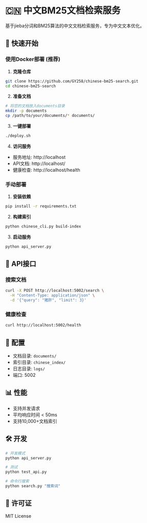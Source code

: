 # 🇨🇳 中文BM25文档检索服务

基于jieba分词和BM25算法的中文文档检索服务，专为中文文本优化。

## 🚀 快速开始

### 使用Docker部署 (推荐)

1. **克隆仓库**
```bash
git clone https://github.com/GY258/chinese-bm25-search.git
cd chinese-bm25-search
```

2. **准备文档**
```bash
# 将您的文档放入documents目录
mkdir -p documents
cp /path/to/your/documents/* documents/
```

3. **一键部署**
```bash
./deploy.sh
```

4. **访问服务**
- 服务地址: http://localhost
- API文档: http://localhost/
- 健康检查: http://localhost/health

### 手动部署

1. **安装依赖**
```bash
pip install -r requirements.txt
```

2. **构建索引**
```bash
python chinese_cli.py build-index
```

3. **启动服务**
```bash
python api_server.py
```

## 📡 API接口

### 搜索文档
```bash
curl -X POST http://localhost:5002/search \
  -H "Content-Type: application/json" \
  -d '{"query": "猪肝", "limit": 3}'
```

### 健康检查
```bash
curl http://localhost:5002/health
```

## 🔧 配置

- 文档目录: `documents/`
- 索引目录: `chinese_index/`
- 日志目录: `logs/`
- 端口: 5002

## 📊 性能

- 支持并发请求
- 平均响应时间 < 50ms
- 支持10,000+文档索引

## 🛠️ 开发

```bash
# 开发模式
python api_server.py

# 测试
python test_api.py

# 命令行搜索
python search.py "搜索词"
```

## 📝 许可证

MIT License
